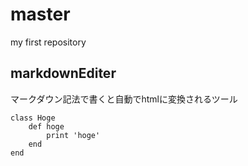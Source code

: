 # master
my first repository



## markdownEditer  
マークダウン記法で書くと自動でhtmlに変換されるツール

    class Hoge
        def hoge
            print 'hoge'
        end
    end
